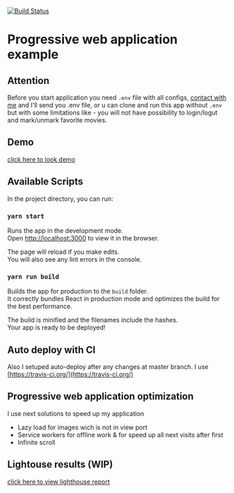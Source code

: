 [![Build Status](https://travis-ci.org/jimbokid/PWA.svg?branch=master)](https://travis-ci.org/jimbokid/PWA)

# Progressive web application example

## Attention
Before you start application you need `.env` file with all configs, [contact with me](mailto:jimbokid89@gmail.com) and I'll send you .env file,
or u can clone and run this app without `.env` but with some limitations like - you will not have possibility to login/logut and mark/unmark favorite movies. 

## Demo
[click here to look demo](https://react-pwa-d4fd9.firebaseapp.com/)

## Available Scripts

In the project directory, you can run:

### `yarn start`

Runs the app in the development mode.<br>
Open [http://localhost:3000](http://localhost:3000) to view it in the browser.

The page will reload if you make edits.<br>
You will also see any lint errors in the console.

### `yarn run build`

Builds the app for production to the `build` folder.<br>
It correctly bundles React in production mode and optimizes the build for the best performance.

The build is minified and the filenames include the hashes.<br>
Your app is ready to be deployed!

## Auto deploy with CI

Also I setuped auto-deploy after any changes at master branch.
I use [https://travis-ci.org/](https://travis-ci.org/)

## Progressive web application optimization

I use next solutions to speed up my application
- Lazy load for images wich is not in view port
- Service workers for offline work & for speed up all next visits after first
- Infinite scroll

## Lightouse results (WIP)
[click here to view lighthouse report](https://googlechrome.github.io/lighthouse/viewer/?gist=d133973a0fd70c377be07f0914abe76e)

